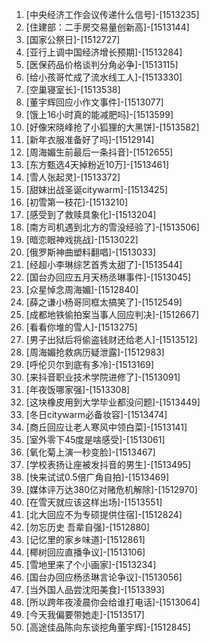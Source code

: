 
1. [中央经济工作会议传递什么信号]-[1513235]
1. [住建部：二手房交易量创新高]-[1513144]
1. [国家公祭日]-[1512727]
1. [亚行上调中国经济增长预期]-[1513284]
1. [医保药品价格谈判分角必争]-[1513115]
1. [给小孩哥忙成了流水线工人]-[1513330]
1. [空巢寝室长]-[1513538]
1. [董宇辉回应小作文事件]-[1513077]
1. [饿上16小时真的能减肥吗]-[1513599]
1. [好像宋晓峰抢了小狐狸的大黑饼]-[1513582]
1. [新年衣服准备好了吗]-[1512914]
1. [周海媚生前最后一条抖音]-[1512655]
1. [东方甄选4天掉粉近10万]-[1513461]
1. [雪人张起灵]-[1513372]
1. [甜妹出战圣诞citywarm]-[1513425]
1. [初雪第一枝花]-[1513210]
1. [感受到了救赎具象化]-[1513204]
1. [南方司机遇到北方的雪没经验了]-[1513506]
1. [暗恋眼神戏挑战]-[1513022]
1. [俄罗斯神曲塑料翻唱]-[1513033]
1. [经超小李琳综艺首秀太甜了]-[1513544]
1. [国台办回应五月天杨丞琳事件]-[1513045]
1. [众星悼念周海媚]-[1512840]
1. [薛之谦小杨哥同框太搞笑了]-[1512549]
1. [成都地铁偷拍案当事人回应判决]-[1512667]
1. [看看你堆的雪人]-[1513275]
1. [男子出狱后将偷盗钱财还给老人]-[1513512]
1. [周海媚抢救病历疑泄露]-[1512983]
1. [呼伦贝尔到底有多冷]-[1513169]
1. [来抖音职业技术学院进修了]-[1513091]
1. [年夜饭哪家强]-[1513308]
1. [这块橡皮用到大学毕业都没问题]-[1513449]
1. [冬日citywarm必备妆容]-[1513474]
1. [商丘回应让老人寒风中领白菜]-[1513141]
1. [室外零下45度是啥感受]-[1513061]
1. [氧化菊上演一秒变脸]-[1513467]
1. [学校表扬让座被发抖音的男生]-[1513495]
1. [快来试试0.5倍广角自拍]-[1513469]
1. [媒体评万达380亿对赌危机解除]-[1512970]
1. [在雪天就应该这样出场]-[1513551]
1. [北大回应不为专硕提供住宿]-[1512824]
1. [勿忘历史 吾辈自强]-[1512880]
1. [记忆里的家乡味道]-[1512861]
1. [椰树回应直播争议]-[1513106]
1. [雪地里来了个小画家]-[1513234]
1. [国台办回应杨丞琳言论争议]-[1513056]
1. [当外国人品尝沈阳美食]-[1513393]
1. [所以跨年夜凌晨你会给谁打电话]-[1513064]
1. [今天我偏要带她走]-[1513517]
1. [高途佳品陈向东谈挖角董宇辉]-[1512845]